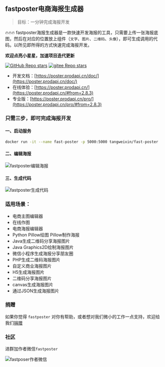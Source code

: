 ## fastposter电商海报生成器

> 目标：一分钟完成海报开发

🔥🔥🔥 fastposter海报生成器是一款快速开发海报的工具，只需要上传一张海报底图，然后在对应的位置放上组件（`文字`、`图片`、`二维码`、`头像`），即可生成调用的代码。以所见即所得的方式快速完成海报开发。


**欢迎点亮小星星，加速项目迭代更新**

<a href="https://github.com/psoho/fast-poster" class="link github-link" target="_blank"><img alt="GitHub Repo stars" src="https://img.shields.io/github/stars/psoho/fast-poster?style=social"></a>
<a href="https://gitee.com/psoho/fast-poster" class="link gitee-link" target="_blank"><img alt="gitee Repo stars" src="https://gitee.com/psoho/fast-poster/badge/star.svg"></a>

- 开发文档：[https://poster.prodapi.cn/doc/](https://poster.prodapi.cn/doc/)
- 在线体验：[https://poster.prodapi.cn/](https://poster.prodapi.cn/#from=2.8.3)
- 专业版：[https://poster.prodapi.cn/pro/](https://poster.prodapi.cn/pro/#from=2.8.3)

### 只需三步，即可完成海报开发

#### 一、启动服务

```bash
docker run -it --name fast-poster -p 5000:5000 tangweixin/fast-poster
```

#### 二、编辑海报

![fastposter编辑海报](https://poster.prodapi.cn/doc/assets/image-20220407142530149.png)


#### 三、生成代码

![fastposter生成代码](https://poster.prodapi.cn/doc/assets/image-20220407142705928.png)

### 适用场景：

- 电商主图编辑器
- 在线作图
- 电商海报编辑器
- Python Pillow绘图 Pillow制作海报
- Java生成二维码分享海报图片
- Java Graphics2D绘制海报图片
- 微信小程序生成海报分享朋友圈
- PHP生成二维码海报图片
- 自定义商业海报图片
- H5生成海报图片
- 二维码分享海报图片
- canvas生成海报图片
- 通过JSON生成海报图片


[comment]: <> "### 追星之路"

[comment]: <> "[![Stargazers over time]&#40;https://starchart.cc/psoho/fast-poster.svg&#41;]&#40;https://starchart.cc/psoho/fast-poster&#41;"

### 捐赠

如果你觉得 `fastposter` 对你有帮助，或者想对我们微小的工作一点支持，欢迎给我们[捐赠](https://poster.prodapi.cn/doc/guide/donate.html)

### 社区

进群加作者微信`fastposter`

![fastposer作者微信](https://poster.prodapi.cn/doc/assets/qrcode.jpeg)

